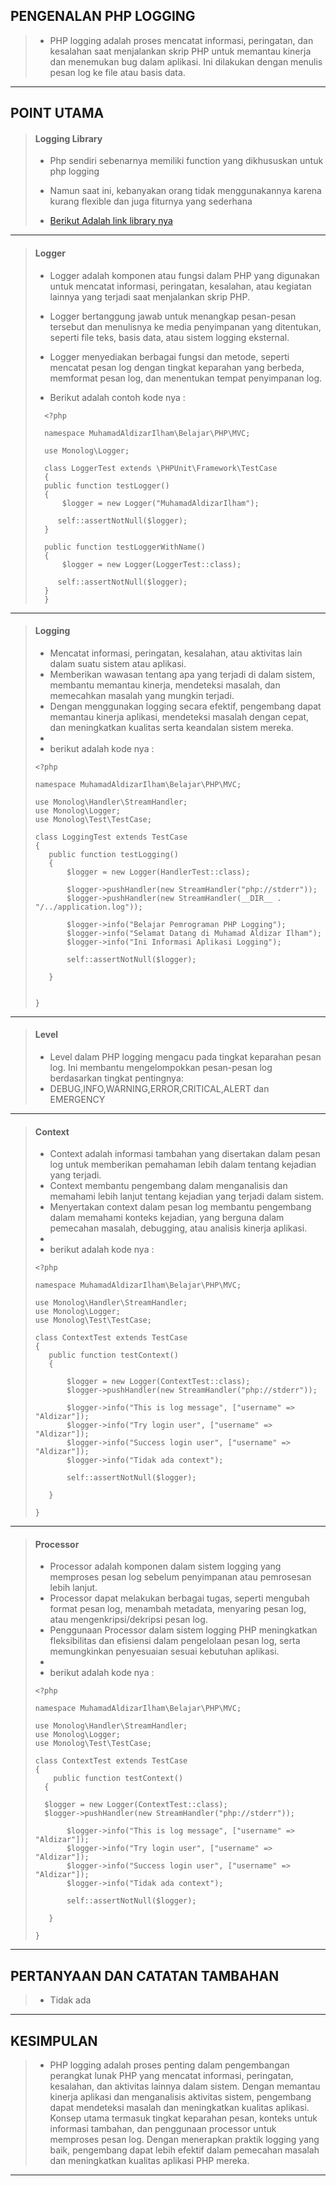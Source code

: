 <b>PENGENALAN PHP LOGGING</b>
---
> - PHP logging adalah proses mencatat informasi, peringatan, dan kesalahan saat menjalankan skrip PHP untuk memantau kinerja dan menemukan bug dalam aplikasi. Ini dilakukan dengan menulis pesan log ke file atau basis data.
---
<b>POINT UTAMA</b>
---
> #### Logging Library
> - Php sendiri sebenarnya memiliki function yang dikhususkan untuk php logging
> - Namun saat ini, kebanyakan orang tidak menggunakannya karena kurang flexible dan juga fiturnya yang sederhana
> 
> - [Berikut Adalah link library nya](https://www.php.net/manual/en/function.error-log.php)
---
> #### Logger
> - Logger adalah komponen atau fungsi dalam PHP yang digunakan untuk mencatat informasi, peringatan, kesalahan, atau kegiatan lainnya yang terjadi saat menjalankan skrip PHP.
> - Logger bertanggung jawab untuk menangkap pesan-pesan tersebut dan menulisnya ke media penyimpanan yang ditentukan, seperti file teks, basis data, atau sistem logging eksternal.
> - Logger menyediakan berbagai fungsi dan metode, seperti mencatat pesan log dengan tingkat keparahan yang berbeda, memformat pesan log, dan menentukan tempat penyimpanan log.
>
> - Berikut adalah contoh kode nya :
> ```
>   <?php
>
>   namespace MuhamadAldizarIlham\Belajar\PHP\MVC;
>   
>   use Monolog\Logger;
>   
>   class LoggerTest extends \PHPUnit\Framework\TestCase
>   {
>   public function testLogger()
>   {
>       $logger = new Logger("MuhamadAldizarIlham");
> 
>      self::assertNotNull($logger);
>   }
> 
>   public function testLoggerWithName()
>   {
>       $logger = new Logger(LoggerTest::class);
> 
>      self::assertNotNull($logger);
>   }
>   }
---
> #### Logging
> - Mencatat informasi, peringatan, kesalahan, atau aktivitas lain dalam suatu sistem atau aplikasi.
> - Memberikan wawasan tentang apa yang terjadi di dalam sistem, membantu memantau kinerja, mendeteksi masalah, dan memecahkan masalah yang mungkin terjadi.
> - Dengan menggunakan logging secara efektif, pengembang dapat memantau kinerja aplikasi, mendeteksi masalah dengan cepat, dan meningkatkan kualitas serta keandalan sistem mereka.
> - 
> - berikut adalah kode nya :
> ```
> <?php
>
> namespace MuhamadAldizarIlham\Belajar\PHP\MVC;
>
> use Monolog\Handler\StreamHandler;
> use Monolog\Logger;
> use Monolog\Test\TestCase;
>
> class LoggingTest extends TestCase
> {
>    public function testLogging()
>    {
>        $logger = new Logger(HandlerTest::class);
>
>        $logger->pushHandler(new StreamHandler("php://stderr"));
>        $logger->pushHandler(new StreamHandler(__DIR__ . "/../application.log"));
>
>        $logger->info("Belajar Pemrograman PHP Logging");
>        $logger->info("Selamat Datang di Muhamad Aldizar Ilham");
>        $logger->info("Ini Informasi Aplikasi Logging");
>
>        self::assertNotNull($logger);
>
>    }
>
>
>}
---
> #### Level
> - Level dalam PHP logging mengacu pada tingkat keparahan pesan log. Ini membantu mengelompokkan pesan-pesan log berdasarkan tingkat pentingnya:
> - DEBUG,INFO,WARNING,ERROR,CRITICAL,ALERT dan EMERGENCY
---
> #### Context
> - Context adalah informasi tambahan yang disertakan dalam pesan log untuk memberikan pemahaman lebih dalam tentang kejadian yang terjadi.
> - Context membantu pengembang dalam menganalisis dan memahami lebih lanjut tentang kejadian yang terjadi dalam sistem.
> - Menyertakan context dalam pesan log membantu pengembang dalam memahami konteks kejadian, yang berguna dalam pemecahan masalah, debugging, atau analisis kinerja aplikasi.
> - 
> - berikut adalah kode nya :
> ```
> <?php
>
> namespace MuhamadAldizarIlham\Belajar\PHP\MVC;
>
> use Monolog\Handler\StreamHandler;
> use Monolog\Logger;
> use Monolog\Test\TestCase;
>
> class ContextTest extends TestCase
> {
>    public function testContext()
>    {
>
>        $logger = new Logger(ContextTest::class);
>        $logger->pushHandler(new StreamHandler("php://stderr"));
>
>        $logger->info("This is log message", ["username" => "Aldizar"]);
>        $logger->info("Try login user", ["username" => "Aldizar"]);
>        $logger->info("Success login user", ["username" => "Aldizar"]);
>        $logger->info("Tidak ada context");
>
>        self::assertNotNull($logger);
>
>    }
>
> }
---
> #### Processor
> - Processor adalah komponen dalam sistem logging yang memproses pesan log sebelum penyimpanan atau pemrosesan lebih lanjut.
> - Processor dapat melakukan berbagai tugas, seperti mengubah format pesan log, menambah metadata, menyaring pesan log, atau mengenkripsi/dekripsi pesan log.
> - Penggunaan Processor dalam sistem logging PHP meningkatkan fleksibilitas dan efisiensi dalam pengelolaan pesan log, serta memungkinkan penyesuaian sesuai kebutuhan aplikasi.
> -
> - berikut adalah kode nya :
> ```
> <?php
>
> namespace MuhamadAldizarIlham\Belajar\PHP\MVC;
> 
> use Monolog\Handler\StreamHandler;
> use Monolog\Logger;
> use Monolog\Test\TestCase;
> 
> class ContextTest extends TestCase
> {
>     public function testContext()
>   {
>
>   $logger = new Logger(ContextTest::class);
>   $logger->pushHandler(new StreamHandler("php://stderr"));
>
>        $logger->info("This is log message", ["username" => "Aldizar"]);
>        $logger->info("Try login user", ["username" => "Aldizar"]);
>        $logger->info("Success login user", ["username" => "Aldizar"]);
>        $logger->info("Tidak ada context");
>
>        self::assertNotNull($logger);
>
>    }
>
>}
---
  <b>PERTANYAAN DAN CATATAN TAMBAHAN</b>
---
> - Tidak ada
---
  <b>KESIMPULAN</b>
---
> - PHP logging adalah proses penting dalam pengembangan perangkat lunak PHP yang mencatat informasi, peringatan, kesalahan, dan aktivitas lainnya dalam sistem. Dengan memantau kinerja aplikasi dan menganalisis aktivitas sistem, pengembang dapat mendeteksi masalah dan meningkatkan kualitas aplikasi. Konsep utama termasuk tingkat keparahan pesan, konteks untuk informasi tambahan, dan penggunaan processor untuk memproses pesan log. Dengan menerapkan praktik logging yang baik, pengembang dapat lebih efektif dalam pemecahan masalah dan meningkatkan kualitas aplikasi PHP mereka.
---
